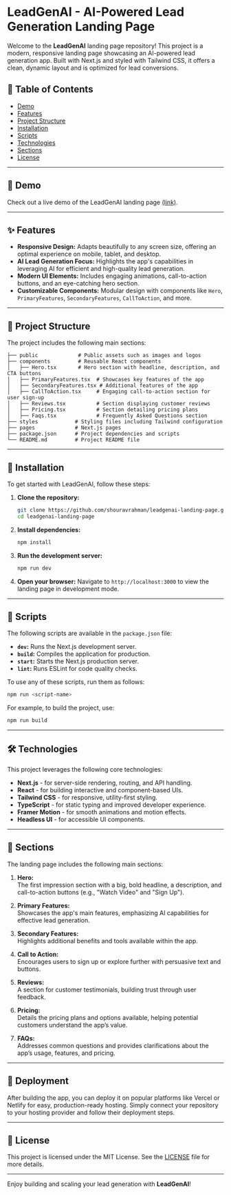 
# LeadGenAI - AI-Powered Lead Generation Landing Page

Welcome to the **LeadGenAI** landing page repository! This project is a modern, responsive landing page showcasing an AI-powered lead generation app. Built with Next.js and styled with Tailwind CSS, it offers a clean, dynamic layout and is optimized for lead conversions.

## 📝 Table of Contents

- [Demo](#demo)
- [Features](#features)
- [Project Structure](#project-structure)
- [Installation](#installation)
- [Scripts](#scripts)
- [Technologies](#technologies)
- [Sections](#sections)
- [License](#license)

---

## 📸 Demo

Check out a live demo of the LeadGenAI landing page [(link)](https://leadgenaipro.netlify.app/).

---

## ✨ Features

- **Responsive Design:** Adapts beautifully to any screen size, offering an optimal experience on mobile, tablet, and desktop.
- **AI Lead Generation Focus:** Highlights the app's capabilities in leveraging AI for efficient and high-quality lead generation.
- **Modern UI Elements:** Includes engaging animations, call-to-action buttons, and an eye-catching hero section.
- **Customizable Components:** Modular design with components like `Hero`, `PrimaryFeatures`, `SecondaryFeatures`, `CallToAction`, and more.

---

## 📂 Project Structure

The project includes the following main sections:

```plaintext
├── public             # Public assets such as images and logos
├── components         # Reusable React components
│   ├── Hero.tsx       # Hero section with headline, description, and CTA buttons
│   ├── PrimaryFeatures.tsx  # Showcases key features of the app
│   ├── SecondaryFeatures.tsx # Additional features of the app
│   ├── CallToAction.tsx     # Engaging call-to-action section for user sign-up
│   ├── Reviews.tsx          # Section displaying customer reviews
│   ├── Pricing.tsx          # Section detailing pricing plans
│   ├── Faqs.tsx             # Frequently Asked Questions section
├── styles            # Styling files including Tailwind configuration
├── pages             # Next.js pages
├── package.json      # Project dependencies and scripts
└── README.md         # Project README file
```

---

## 🚀 Installation

To get started with LeadGenAI, follow these steps:

1. **Clone the repository:**
   ```bash
   git clone https://github.com/shouravrahman/leadgenai-landing-page.git
   cd leadgenai-landing-page
   ```

2. **Install dependencies:**
   ```bash
   npm install
   ```

3. **Run the development server:**
   ```bash
   npm run dev
   ```

4. **Open your browser:**
   Navigate to `http://localhost:3000` to view the landing page in development mode.

---

## 📜 Scripts

The following scripts are available in the `package.json` file:

- **`dev`:** Runs the Next.js development server.
- **`build`:** Compiles the application for production.
- **`start`:** Starts the Next.js production server.
- **`lint`:** Runs ESLint for code quality checks.

To use any of these scripts, run them as follows:

```bash
npm run <script-name>
```

For example, to build the project, use:

```bash
npm run build
```

---

## 🛠️ Technologies

This project leverages the following core technologies:

- **Next.js** - for server-side rendering, routing, and API handling.
- **React** - for building interactive and component-based UIs.
- **Tailwind CSS** - for responsive, utility-first styling.
- **TypeScript** - for static typing and improved developer experience.
- **Framer Motion** - for smooth animations and motion effects.
- **Headless UI** - for accessible UI components.

---

## 🌟 Sections

The landing page includes the following main sections:

1. **Hero:**  
   The first impression section with a big, bold headline, a description, and call-to-action buttons (e.g., "Watch Video" and "Sign Up").

2. **Primary Features:**  
   Showcases the app's main features, emphasizing AI capabilities for effective lead generation.

3. **Secondary Features:**  
   Highlights additional benefits and tools available within the app.

4. **Call to Action:**  
   Encourages users to sign up or explore further with persuasive text and buttons.

5. **Reviews:**  
   A section for customer testimonials, building trust through user feedback.

6. **Pricing:**  
   Details the pricing plans and options available, helping potential customers understand the app’s value.

7. **FAQs:**  
   Addresses common questions and provides clarifications about the app’s usage, features, and pricing.

---

## 🎯 Deployment

After building the app, you can deploy it on popular platforms like Vercel or Netlify for easy, production-ready hosting. Simply connect your repository to your hosting provider and follow their deployment steps.

---

## 📄 License

This project is licensed under the MIT License. See the [LICENSE](LICENSE) file for more details.

---

Enjoy building and scaling your lead generation with **LeadGenAI**!
